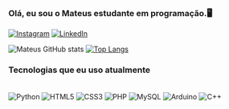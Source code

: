 ### Olá, eu sou o Mateus estudante em programação.🖥️


[![Instagram](https://img.shields.io/badge/Instagram-E4405F?style=for-the-badge&logo=instagram&logoColor=white)](https://www.instagram.com/he_and_king/)
[![LinkedIn](https://img.shields.io/badge/LinkedIn-0077B5?style=for-the-badge&logo=linkedin&logoColor=white)](https://www.linkedin.com/in/mateus-gonçalves61/)


![Mateus GitHub stats](https://github-readme-stats.vercel.app/api?username=ELTEUZITO&show_icons=true&theme=onedark)
[![Top Langs](https://github-readme-stats.vercel.app/api/top-langs/?username=ELTEUZITO)](https://github.com/anuraghazra/github-readme-stats)

### Tecnologias que eu uso atualmente

<div style="display: inline_block"><br/>
    <img align="center" alt="Python" src="https://img.shields.io/badge/Python-3776AB?style=for-the-badge&logo=python&logoColor=white" />
    <img align="center" alt="HTML5" src="https://img.shields.io/badge/HTML5-E34F26?style=for-the-badge&logo=html5&logoColor=white" />
    <img align="center" alt="CSS3" src="https://img.shields.io/badge/CSS3-1572B6?style=for-the-badge&logo=css3&logoColor=white" />
    <img align="center" alt="PHP" src="https://img.shields.io/badge/PHP-777BB4?style=for-the-badge&logo=php&logoColor=white" />
    <img align="center" alt="MySQL" src="https://img.shields.io/badge/MySQL-00000F?style=for-the-badge&logo=mysql&logoColor=white" />
    <img align="center" alt="Arduino" src="https://img.shields.io/badge/Arduino_IDE-00979D?style=for-the-badge&logo=arduino&logoColor=white" />
    <img align="center" alt="C++" src="https://img.shields.io/badge/Arduino_IDE-00979D?style=for-the-badge&logo=arduino&logoColor=white" />
</div><br/>
